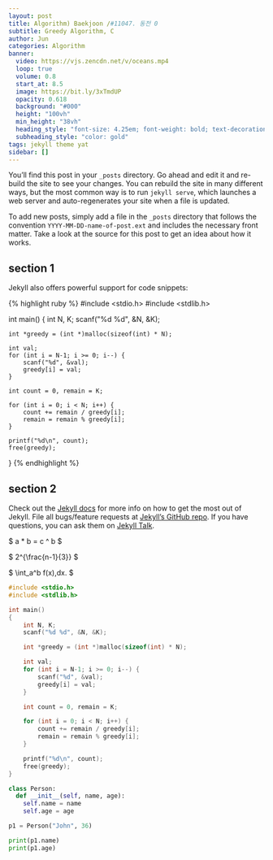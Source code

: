 ```yaml
---
layout: post
title: Algorithm) Baekjoon /#11047. 동전 0
subtitle: Greedy Algorithm, C
author: Jun
categories: Algorithm
banner:
  video: https://vjs.zencdn.net/v/oceans.mp4
  loop: true
  volume: 0.8
  start_at: 8.5
  image: https://bit.ly/3xTmdUP
  opacity: 0.618
  background: "#000"
  height: "100vh"
  min_height: "38vh"
  heading_style: "font-size: 4.25em; font-weight: bold; text-decoration: underline"
  subheading_style: "color: gold"
tags: jekyll theme yat
sidebar: []
---
```


You’ll find this post in your `_posts` directory. Go ahead and edit it and re-build the site to see your changes. You can rebuild the site in many different ways, but the most common way is to run `jekyll serve`, which launches a web server and auto-regenerates your site when a file is updated.

To add new posts, simply add a file in the `_posts` directory that follows the convention `YYYY-MM-DD-name-of-post.ext` and includes the necessary front matter. Take a look at the source for this post to get an idea about how it works.

## section 1

Jekyll also offers powerful support for code snippets:

{% highlight ruby %}
#include <stdio.h>
#include <stdlib.h>

int main()
{
    int N, K; 
    scanf("%d %d", &N, &K);

    int *greedy = (int *)malloc(sizeof(int) * N); 

    int val; 
    for (int i = N-1; i >= 0; i--) {
        scanf("%d", &val);
        greedy[i] = val; 
    }

    int count = 0, remain = K; 

    for (int i = 0; i < N; i++) {
        count += remain / greedy[i]; 
        remain = remain % greedy[i]; 
    }

    printf("%d\n", count); 
    free(greedy); 
}
{% endhighlight %}

## section 2

Check out the [Jekyll docs][jekyll-docs] for more info on how to get the most out of Jekyll. File all bugs/feature requests at [Jekyll’s GitHub repo][jekyll-gh]. If you have questions, you can ask them on [Jekyll Talk][jekyll-talk].

[jekyll-docs]: https://jekyllrb.com/docs/home
[jekyll-gh]: https://github.com/jekyll/jekyll
[jekyll-talk]: https://talk.jekyllrb.com/

$ a \* b = c ^ b $

$ 2^{\frac{n-1}{3}} $

$ \int_a^b f(x)\,dx. $

```c
#include <stdio.h>
#include <stdlib.h>

int main()
{
    int N, K; 
    scanf("%d %d", &N, &K);

    int *greedy = (int *)malloc(sizeof(int) * N); 

    int val; 
    for (int i = N-1; i >= 0; i--) {
        scanf("%d", &val);
        greedy[i] = val; 
    }

    int count = 0, remain = K; 

    for (int i = 0; i < N; i++) {
        count += remain / greedy[i]; 
        remain = remain % greedy[i]; 
    }

    printf("%d\n", count); 
    free(greedy); 
}
```

```python
class Person:
  def __init__(self, name, age):
    self.name = name
    self.age = age

p1 = Person("John", 36)

print(p1.name)
print(p1.age)
```
